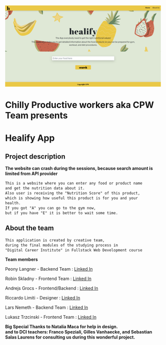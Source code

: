 

![image info](/src/assets/images/CPW.png)


# Chilly Productive workers aka CPW Team presents
# Healify App


## Project description


**The website can crash during the sessions, because search amount is limited from API provider**

```
This is a website where you can enter any food or product name
and get the nutrition data about it.
Also user is receiving the "Nutrition Score" of this product,
which is showing how useful this product is for you and your
health.
If you got "A" you can go to the gym now,
but if you have "E" it is better to wait some time. 
```



## About the team

```
This application is created by creative team,
during the final modules of the studying process in
"Digital Career Institute" in Fullstack Web Development course

```
**Team members**

Peony Langner - Backend Team :  [Linked In](https://www.linkedin.com/in/peony-langner-6808b218a/)</br>

Robin Skladny - Frontend Team : [Linked In](https://www.linkedin.com/in/robin-skladny-647a1b229/)</br>


Andrejs Grocs - Frontend/Backend : [Linked In](https://www.linkedin.com/in/andrejs-grocs-andrey-detochkin-ab2106141) </br>

Riccardo Limiti - Designer : [Linked In](https://www.linkedin.com/in/riccardo-limiti-a81061226/) </br>

Lars Nemeth - Backend Team :  [Linked In](https://www.linkedin.com/in/lars-nemeth-a2b28ab4/)</br>

Lukasz Trzcinski - Frontend Team : [Linked In](https://www.linkedin.com/in/lukasz-trzcinski-berlin/) </br>


**Big Special Thanks to Natalia Maca for help in design.**</br>
**and to DCI teachers: Franco Speziali, Gilles Vanhaecke, and Sebastian Salas Laurens for consulting us during this wonderful project.**

